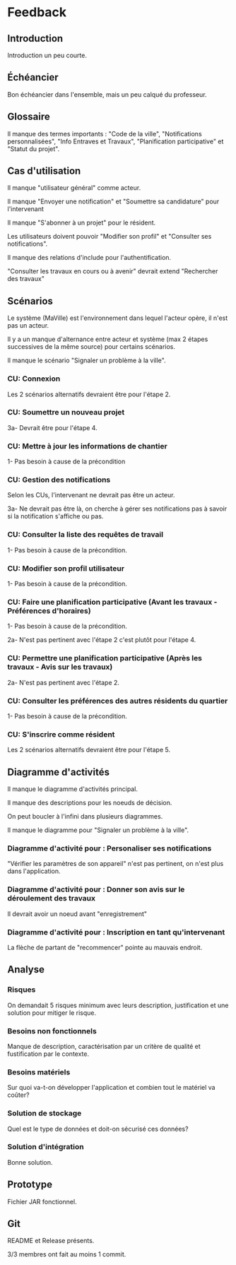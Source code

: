 # Feedback

## Introduction

Introduction un peu courte.

## Échéancier

Bon échéancier dans l'ensemble, mais un peu calqué du professeur.

## Glossaire 

Il manque des termes importants : "Code de la ville", "Notifications personnalisées", "Info Entraves et Travaux", "Planification participative" et "Statut du projet".

## Cas d'utilisation

Il manque "utilisateur général" comme acteur. 

Il manque "Envoyer une notification" et "Soumettre sa candidature" pour l'intervenant

Il manque "S'abonner à un projet" pour le résident.

Les utilisateurs doivent pouvoir "Modifier son profil" et "Consulter ses notifications".

Il manque des relations d'include pour l'authentification.

"Consulter les travaux en cours ou à avenir" devrait extend "Rechercher des travaux"

## Scénarios

Le système (MaVille) est l'environnement dans lequel l'acteur opère, il n'est pas un acteur.

Il y a un manque d'alternance entre acteur et système (max 2 étapes successives de la même source) pour certains scénarios.

Il manque le scénario "Signaler un problème à la ville".

### CU: Connexion

Les 2 scénarios alternatifs devraient être pour l'étape 2.

### CU: Soumettre un nouveau projet

3a- Devrait être pour l'étape 4.

### CU: Mettre à jour les informations de chantier

1- Pas besoin à cause de la précondition

### CU: Gestion des notifications

Selon les CUs, l'intervenant ne devrait pas être un acteur.

3a- Ne devrait pas être là, on cherche à gérer ses notifications pas à savoir si la notification s'affiche ou pas.

### CU: Consulter la liste des requêtes de travail

1- Pas besoin à cause de la précondition.

### CU: Modifier son profil utilisateur

1- Pas besoin à cause de la précondition.

### CU: Faire une planification participative (Avant les travaux - Préférences d'horaires)

1- Pas besoin à cause de la précondition.

2a- N'est pas pertinent avec l'étape 2 c'est plutôt pour l'étape 4.

### CU: Permettre une planification participative (Après les travaux - Avis sur les travaux)

2a- N'est pas pertinent avec l'étape 2.

### CU: Consulter les préférences des autres résidents du quartier

1- Pas besoin à cause de la précondition.

### CU: S'inscrire comme résident

Les 2 scénarios alternatifs devraient être pour l'étape 5.

## Diagramme d'activités

Il manque le diagramme d'activités principal.

Il manque des descriptions pour les noeuds de décision.

On peut boucler à l'infini dans plusieurs diagrammes.

Il manque le diagramme pour "Signaler un problème à la ville".

### Diagramme d'activité pour : Personaliser ses notifications

"Vérifier les paramètres de son appareil" n'est pas pertinent, on n'est plus dans l'application.

### Diagramme d'activité pour : Donner son avis sur le déroulement des travaux

Il devrait avoir un noeud avant "enregistrement"

### Diagramme d'activité pour : Inscription en tant qu'intervenant

La flèche de partant de "recommencer" pointe au mauvais endroit.

## Analyse

### Risques

On demandait 5 risques minimum avec leurs description, justification et une solution pour mitiger le risque.

### Besoins non fonctionnels

Manque de description, caractérisation par un critère de qualité et fustification par le contexte.

### Besoins matériels

Sur quoi va-t-on développer l'application et combien tout le matériel va coûter?

### Solution de stockage

Quel est le type de données et doit-on sécurisé ces données?

### Solution d'intégration

Bonne solution.

## Prototype

Fichier JAR fonctionnel.

## Git 

README et Release présents.

3/3 membres ont fait au moins 1 commit.